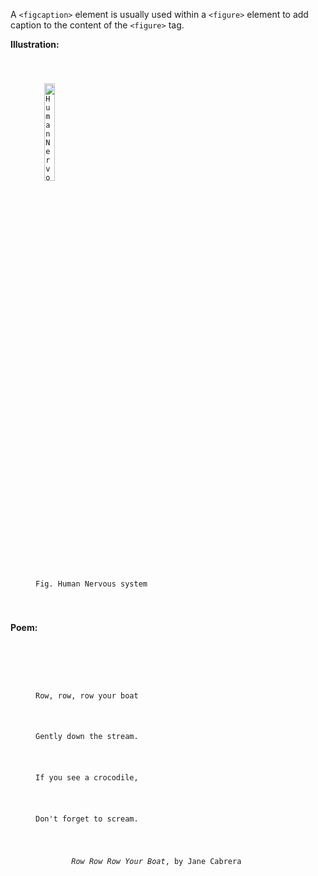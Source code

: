 A `<figcaption>` element is usually used within a `<figure>` element to add
caption to the content of the `<figure>` tag.

**Illustration:**

<codeblock language="html" type="lesson">
<code>
<figure>
  <img src="https://upload.wikimedia.org/wikipedia/commons/b/ba/Nervous_system_diagram.png" alt="Human Nervous system" style="width:20%">
  <figcaption>Fig. Human Nervous system</figcaption>
</figure>
</code>
</codeblock>

**Poem:**

<codeblock language="html" type="lesson">
  <code>
    <figure>
      <p>Row, row, row your boat</p>
      <p>Gently down the stream.</p>
      <p>If you see a crocodile,</p>
      <p>Don't forget to scream.</p>
      <figcaption>
        <cite>Row Row Row Your Boat</cite>, by Jane Cabrera
      </figcaption>
    </figure>
  </code>
</codeblock>
